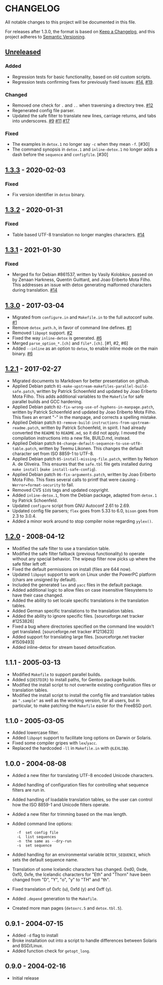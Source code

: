 # CHANGELOG
All notable changes to this project will be documented in this file.

For releases after 1.3.0, the format is based on
[Keep a Changelog](https://keepachangelog.com/en/1.0.0/), and this project
adheres to [Semantic Versioning](https://semver.org/spec/v2.0.0.html).

## [Unreleased]
### Added
- Regression tests for basic functionality, based on old custom scripts.
- Regression tests confirming fixes for previously fixed issues: [#14], [#19].

### Changed
- Removed one check for `.` and `..` when traversing a directory tree. [#12]
- Regenerated config file parser.
- Updated the safe filter to translate new lines, carriage returns, and tabs
  into underscores. [#9] [#11] [#17]

### Fixed
- The examples in `detox.1` no longer say `-c` when they mean `-f`. [#30]
- The command synopsis in `detox.1` and `inline-detox.1` no longer adds a dash
  before the `sequence` and `configfile`. [#30]

## [1.3.3] - 2020-02-03
### Fixed
- Fix version identifier in `detox` binary.

## [1.3.2] - 2020-01-31
### Fixed
- Table based UTF-8 translation no longer mangles characters. [#14]

## [1.3.1] - 2021-01-30
### Fixed
- Merged fix for Debian #861537, written by Vasily Kolobkov, passed on by
  Zenaan Harkness, Quentin Guittard, and Joao Eriberto Mota Filho. This
  addresses an issue with detox generating malformed characters during
  translation. [#14]

## [1.3.0] - 2017-03-04

- Migrated from `configure.in` and `Makefile.in` to the full autoconf suite. [#1]
- Remove `detox_path.h`, in favor of command line defines. [#1]
- Removed `libpopt` support. [#2]
- Fixed the way `inline-detox` is generated. [#6]
- Merged `parse_option_*.[ch]` and `file*.[ch]`. [#1, #2, #6]
- Added `--inline` as an option to `detox`, to enable inline mode on the main
  binary. [#6]

## [1.2.1] - 2017-02-27

- Migrated documents to Markdown for better presentation on github.
- Applied Debian patch `01-make-upstream-makefiles-parallel-build-safe.patch`,
  written by Patrick Schoenfeld and updated by Joao Eriberto Mota Filho.  This
  adds additional variables to the `Makefile` for safe parallel builds and GCC
  hardening.
- Applied Debian patch `02-fix-wrong-use-of-hyphens-in-manpage.patch`, written
  by Patrick Schoenfeld and updated by Joao Eriberto Mota Filho.  This fixes an
  errant "-" in the manpage, and corrects a spelling mistake.
- Applied Debian patch `03-remove-build-instructions-from-upstream-readme.patch`,
  written by Patrick Schoenfeld, in spirit.  I had already converted the
  `README` to `README.md`, so it did not apply.  I moved the compilation
  instructions into a new file, BUILD.md, instead.
- Applied Debian patch `04-change-default-sequence-to-use-utf8-table.patch`,
  written by Teemu Likonen.  This changes the default character set from
  ISO 8859-1 to UTF-8.
- Applied Debian patch `05-install-missing-file.patch`, written by
  Nelson A. de Oliveira.  This ensures that the `safe.tbl` file gets installed
  during `make install` (`make install-safe-config`).
- Applied Debian patch `06-fix-arguments.patch`, written by
  Joao Eriberto Mota Filho.  This fixes several calls to printf that were
  causing `-Werror=format-security` to fail.
- Removed CVS `$Id$` tags and updated copyright.
- Added `inline-detox.1`, from the Debian package, adapted from `detox.1` by
  Patrick Schoenfeld.
- Updated `configure` script from GNU Autoconf 2.61 to 2.69.
- Updated config file parsers; `flex` goes from 5.33 to 6.0, `bison` goes from
  2.3 to 3.0.4.
- Added a minor work around to stop compiler noise regarding `yylex()`.

## [1.2.0] - 2008-04-12

- Modified the safe filter to use a translation table.
- Modified the safe filter fallback (previous functionality) to operate without
  any special behavior.  The wipeup filter now picks up where the safe filter
  left off.
- Fixed the default permissions on install (files are 644 now).
- Updated `libpopt` support to work on Linux under the PowerPC platform (chars
  are unsigned by default).
- Included the generated `lex` and `yacc` files in the default package.
- Added additional logic to allow files on case insensitive filesystems to have
  their case changed.
- Added the ability to set locale specific translations in the translation
  tables.
- Added German specific translations to the translation tables.
- Added the ability to ignore specific files.  [sourceforge.net tracker
  #1253826]
- Fixed a bug where directories specified on the command line wouldn't get
  translated. [sourceforge.net tracker #1213623]
- Added support for translating large files.  [sourceforge.net tracker
  #1509493]
- Added inline-detox for stream based detoxification.

## 1.1.1 - 2005-03-13

- Modified `Makefile` to support parallel builds.
- Added `${DESTDIR}` to install paths, for Gentoo package builds.
- Modified the install script to not overwrite existing configuration files or
  translation tables.
- Modified the install script to install the config file and translation tables
  as `".sample"` as well as the working version, for all users, but in
  particular, to make patching the `Makefile` easier for the FreeBSD port.

## 1.1.0 - 2005-03-05

- Added lowercase filter.
- Added `libpopt` support to facilitate long options on Darwin or Solaris.
- Fixed some compiler gripes with `lex`/`yacc`.
- Replaced the hardcoded `-ll` in `Makefile.in` with `@LEXLIB@`.

## 1.0.0 - 2004-08-08

- Added a new filter for translating UTF-8 encoded Unicode characters.
- Added handling of configuration files for controlling what sequence filters
  are run in.
- Added handling of loadable translation tables, so the user can control how
  the ISO 8859-1 and Unicode filters operate.
- Added a new filter for trimming based on the max length.
- Added command line options:

		-f	set config file
		-L	list sequences
		-n	the same as --dry-run
		-s	set sequence

- Added handling for an environmental variable `DETOX_SEQUENCE`, which sets the
  default sequence name.
- Translation of some Icelandic characters has changed.  0xd0, 0xde, 0xf0,
  0xfe, the Icelandic characters for "Eth" and "Thorn" have been changed from
  "D", "Y", "o", "y" to "TH" and "th".
- Fixed translation of 0xfc (u), 0xfd (y) and 0xff (y).
- Added `.depend` generation to the `Makefile`.
- Created more man pages (`detoxrc.5` and `detox.tbl.5`).

## 0.9.1 - 2004-07-15

- Added `-d` flag to install
- Broke installation out into a script to handle differences between Solaris
  and BSD/Linux.
- Added function check for `getopt_long`.

## 0.9.0 - 2004-02-16

- Initial release

[Unreleased]: https://github.com/dharple/detox/compare/v1.3.3...master
[1.3.3]: https://github.com/dharple/detox/compare/v1.3.2...v1.3.3
[1.3.2]: https://github.com/dharple/detox/compare/v1.3.1...v1.3.2
[1.3.1]: https://github.com/dharple/detox/compare/v1.3.0...v1.3.1
[1.3.0]: https://github.com/dharple/detox/compare/v1.2.1...v1.3.0
[1.2.1]: https://github.com/dharple/detox/compare/v1.2.0...v1.2.1
[1.2.0]: https://github.com/dharple/detox/releases/tag/v1.2.0

[#19]: https://github.com/dharple/detox/issues/19
[#17]: https://github.com/dharple/detox/issues/17
[#14]: https://github.com/dharple/detox/issues/14
[#12]: https://github.com/dharple/detox/issues/12
[#11]: https://github.com/dharple/detox/issues/11
[#9]: https://github.com/dharple/detox/issues/9
[#6]: https://github.com/dharple/detox/issues/6
[#2]: https://github.com/dharple/detox/issues/2
[#1]: https://github.com/dharple/detox/issues/1

[mikrosimage/detox]: https://github.com/mikrosimage/detox
